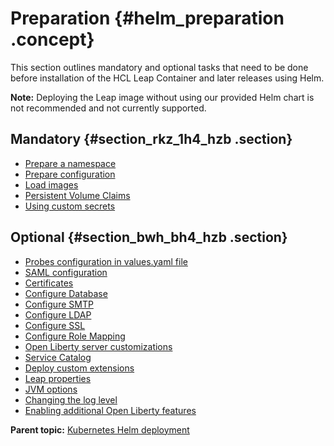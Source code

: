 # Preparation {#helm_preparation .concept}

This section outlines mandatory and optional tasks that need to be done before installation of the HCL Leap Container and later releases using Helm.

**Note:** Deploying the Leap image without using our provided Helm chart is not recommended and not currently supported.

## Mandatory {#section_rkz_1h4_hzb .section}

-   [Prepare a namespace](helm_prepare_namespace.md)
-   [Prepare configuration](prepare_config_helm.md)
-   [Load images](helm_load_images.md)
-   [Persistent Volume Claims](helm_persistent_volume.md)
-   [Using custom secrets](helm_admin_customsecret.md)

## Optional {#section_bwh_bh4_hzb .section}

-   [Probes configuration in values.yaml file](helm_probes_config_valuesfile.md)
-   [SAML configuration](helm_saml_config.md)
-   [Certificates](helm_certificates.md)
-   [Configure Database](helm_configure_db.md)
-   [Configure SMTP](helm_configure_smtp.md)
-   [Configure LDAP](helm_configure_ldap.md)
-   [Configure SSL](helm_configure_ssl.md)
-   [Configure Role Mapping](helm_configure_roleMapping.md)
-   [Open Liberty server customizations](helm_open_liberty_custom.md)
-   [Service Catalog](helm_service_catalog.md)
-   [Deploy custom extensions](helm_deploy_custom_extension.md)
-   [Leap properties](helm_leap_properties.md)
-   [JVM options](helm_jvm_options.md)
-   [Changing the log level](helm_changing_log_level.md)
-   [Enabling additional Open Liberty features](helm_extending_image.md)


**Parent topic:** [Kubernetes Helm deployment](kubernetes_helm_deployment.md)

